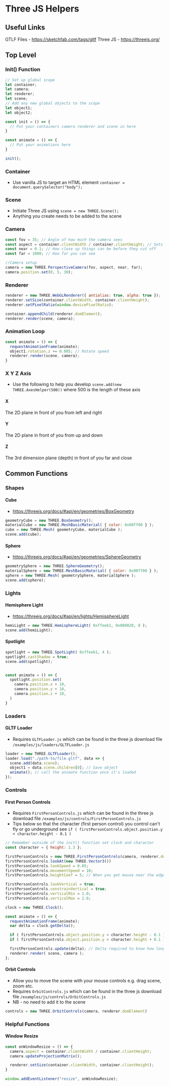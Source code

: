 # Three JS Helpers

## Useful Links
GTLF Files - https://sketchfab.com/tags/gltf
Three JS - https://threejs.org/


## Top Level

### Init() Function
```js
// Set up global scope
let container;
let camera;
let renderer;
let scene;
// Add any new global objects to the scope
let object1;
let object2;

const init = () => {
  // Put your containers camera renderer and scene in here
}

const animate = () => {
  // Put your animations here
}

init();
```

### Container
* Use vanilla JS to target an HTML element `container = document.querySelector("body");`

### Scene
* Initiate Three JS using `scene = new THREE.Scene();`
* Anything you create needs to be added to the scene

### Camera
```js
const fov = 35; // Angle of how much the camera sees
const aspect = container.clientWidth / container.clientHeight; // Sets the size of the camera view
const near = 0.1; // How close up things can be before they cut off
const far = 1000; // How far you can see

//Camera setup
camera = new THREE.PerspectiveCamera(fov, aspect, near, far);
camera.position.set(0, 5, 30);
```

### Renderer
```js
renderer = new THREE.WebGLRenderer({ antialias: true, alpha: true });
renderer.setSize(container.clientWidth, container.clientHeight);
renderer.setPixelRatio(window.devicePixelRatio);

container.appendChild(renderer.domElement);
renderer.render(scene, camera);
```

### Animation Loop
```js
const animate = () => {
  requestAnimationFrame(animate);
  object1.rotation.z += 0.005; // Rotate speed
  renderer.render(scene, camera);
}
```

### X Y Z Axis
* Use the following to help you develop `scene.add(new THREE.AxesHelper(500))` where 500 is the length of these axis

#### X
The 2D plane in front of you from left and right

#### Y
The 2D plane in front of you from up and down

#### Z
The 3rd dimension plane (depth) in front of you far and close


## Common Functions

### Shapes

#### Cube
* https://threejs.org/docs/#api/en/geometries/BoxGeometry
```js
geometryCube = new THREE.BoxGeometry();
materialCube = new THREE.MeshBasicMaterial( { color: 0x00ff00 } );
cube = new THREE.Mesh( geometryCube, materialCube );
scene.add(cube);
```

#### Sphere
* https://threejs.org/docs/#api/en/geometries/SphereGeometry
```js
geometrySphere = new THREE.SphereGeometry();
materialSphere = new THREE.MeshBasicMaterial( { color: 0x00ff00 } );
sphere = new THREE.Mesh( geometrySphere, materialSphere );
scene.add(sphere);
```

### Lights

#### Hemisphere Light
* https://threejs.org/docs/#api/en/lights/HemisphereLight
```js
hemiLight = new THREE.HemisphereLight( 0xffeeb1, 0x080820, 8 );
scene.add(hemiLight);
````

#### Spotlight

```js
spotlight = new THREE.SpotLight( 0xffeeb1, 4 );
spotlight.castShadow = true;
scene.add(spotlight);


const animate = () => {
  spotlight.position.set(
    camera.position.x + 10,
    camera.position.y + 10,
    camera.position.z + 10,
  )
}
```

### Loaders

#### GLTF Loader 
* Requires `GLTFLoader.js` which can be found in the three js download file `/examples/js/loaders/GLTFLoader.js`

```js
loader = new THREE.GLTFLoader();
loader.load("./path-to/file.gltf", data => {
  scene.add(data.scene);
  object1 = data.scene.children[0]; // Save object
  animate(); // call the animate function once it's loaded
});
```

### Controls

#### First Person Controls
* Requires `FirstPersonControls.js` which can be found in the three js download file `/examples/js/controls/FirstPersonControls.js`
* Tips below so that the character (first person control) you control can't fly or go underground see `if ( firstPersonControls.object.position.y < character.height - 0.1 )`

```js
// Remember outside of the init() function set clock and character
const character = { height: 1.3 };

firstPersonControls = new THREE.FirstPersonControls(camera, renderer.domElement)
firstPersonControls.lookAt(new THREE.Vector3())
firstPersonControls.lookSpeed = 0.05;
firstPersonControls.movementSpeed = 10;
firstPersonControls.heightCoef = 5; // When you get mouse near the edge of screen how much it speeds up by

firstPersonControls.lookVertical = true;
firstPersonControls.constrainVertical = true;
firstPersonControls.verticalMin = 1.0;
firstPersonControls.verticalMax = 2.0;

clock = new THREE.Clock();

const animate = () => {
  requestAnimationFrame(animate);
  var delta = clock.getDelta();

  if ( firstPersonControls.object.position.y < character.height - 0.1 ) firstPersonControls.object.position.y = character.height - 0.1;
  if ( firstPersonControls.object.position.y > character.height + 0.1 ) firstPersonControls.object.position.y = character.height + 0.1;

  firstPersonControls.update(delta); // Delta required to know how long it was since previous render
  renderer.render( scene, camera );
};
```

#### Orbit Controls
* Allow you to move the scene with your mouse controls e.g. drag scene, zoom etc.
* Requires `OrbitControls.js` which can be found in the three js download file `/examples/js/controls/OrbitControls.js`
* NB - no need to add it to the scene

```js
controls = new THREE.OrbitControls(camera, renderer.domElement)
```

### Helpful Functions

#### Window Resize
```js
const onWindowResize = () => {
  camera.aspect = container.clientWidth / container.clientHeight;
  camera.updateProjectionMatrix();

  renderer.setSize(container.clientWidth, container.clientHeight);
}

window.addEventListener("resize", onWindowResize);
```